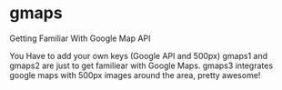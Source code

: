 # gmaps
Getting Familiar With Google Map API

You Have to add your own keys (Google API and 500px)
gmaps1 and gmaps2 are just to get familiear with Google Maps.
gmaps3 integrates google maps with 500px images around the area, pretty awesome!

